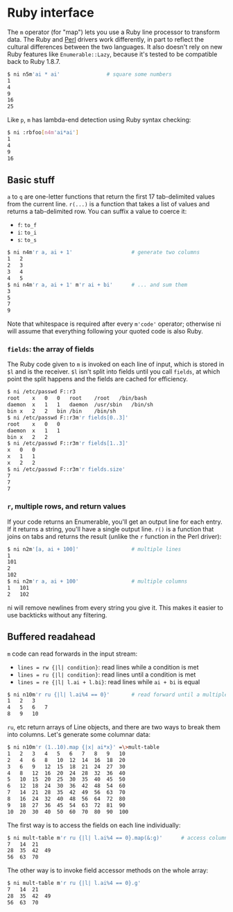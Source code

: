 # Ruby interface
The `m` operator (for "map") lets you use a Ruby line processor to transform
data. The Ruby and [Perl](perl.md) drivers work differently, in part to reflect
the cultural differences between the two languages. It also doesn't rely on new
Ruby features like `Enumerable::Lazy`, because it's tested to be compatible
back to Ruby 1.8.7.

```bash
$ ni n5m'ai * ai'               # square some numbers
1
4
9
16
25
```

Like `p`, `m` has lambda-end detection using Ruby syntax checking:

```bash
$ ni :rbfoo[n4m'ai*ai']
1
4
9
16
```

## Basic stuff
`a` to `q` are one-letter functions that return the first 17 tab-delimited
values from the current line. `r(...)` is a function that takes a list of
values and returns a tab-delimited row. You can suffix a value to coerce it:

- `f`: `to_f`
- `i`: `to_i`
- `s`: `to_s`

```bash
$ ni n4m'r a, ai + 1'                   # generate two columns
1	2
2	3
3	4
4	5
$ ni n4m'r a, ai + 1' m'r ai + bi'      # ... and sum them
3
5
7
9
```

Note that whitespace is required after every `m'code'` operator; otherwise ni
will assume that everything following your quoted code is also Ruby.

### `fields`: the array of fields
The Ruby code given to `m` is invoked on each line of input, which is stored in
`$l` and is the receiver. `$l` isn't split into fields until you call `fields`,
at which point the split happens and the fields are cached for efficiency.

```bash
$ ni /etc/passwd F::r3
root	x	0	0	root	/root	/bin/bash
daemon	x	1	1	daemon	/usr/sbin	/bin/sh
bin	x	2	2	bin	/bin	/bin/sh
$ ni /etc/passwd F::r3m'r fields[0..3]'
root	x	0	0
daemon	x	1	1
bin	x	2	2
$ ni /etc/passwd F::r3m'r fields[1..3]'
x	0	0
x	1	1
x	2	2
$ ni /etc/passwd F::r3m'r fields.size'
7
7
7
```

### `r`, multiple rows, and return values
If your code returns an Enumerable, you'll get an output line for each entry.
If it returns a string, you'll have a single output line. `r()` is a function
that joins on tabs and returns the result (unlike the `r` function in the Perl
driver):

```bash
$ ni n2m'[a, ai + 100]'                 # multiple lines
1
101
2
102
$ ni n2m'r a, ai + 100'                 # multiple columns
1	101
2	102
```

ni will remove newlines from every string you give it. This makes it easier to
use backticks without any filtering.

## Buffered readahead
`m` code can read forwards in the input stream:

- `lines = rw {|l| condition}`: read lines while a condition is met
- `lines = ru {|l| condition}`: read lines until a condition is met
- `lines = re {|l| l.ai + l.bi}`: read lines while `ai + bi` is equal

```bash
$ ni n10m'r ru {|l| l.ai%4 == 0}'       # read forward until a multiple of 4
1	2	3
4	5	6	7
8	9	10
```

`ru`, etc return arrays of Line objects, and there are two ways to break them
into columns. Let's generate some columnar data:

```bash
$ ni n10m'r (1..10).map {|x| ai*x}' =\>mult-table
1	2	3	4	5	6	7	8	9	10
2	4	6	8	10	12	14	16	18	20
3	6	9	12	15	18	21	24	27	30
4	8	12	16	20	24	28	32	36	40
5	10	15	20	25	30	35	40	45	50
6	12	18	24	30	36	42	48	54	60
7	14	21	28	35	42	49	56	63	70
8	16	24	32	40	48	56	64	72	80
9	18	27	36	45	54	63	72	81	90
10	20	30	40	50	60	70	80	90	100
```

The first way is to access the fields on each line individually:

```bash
$ ni mult-table m'r ru {|l| l.ai%4 == 0}.map(&:g)'      # access column G
7	14	21
28	35	42	49
56	63	70
```

The other way is to invoke field accessor methods on the whole array:

```bash
$ ni mult-table m'r ru {|l| l.ai%4 == 0}.g'
7	14	21
28	35	42	49
56	63	70
```
